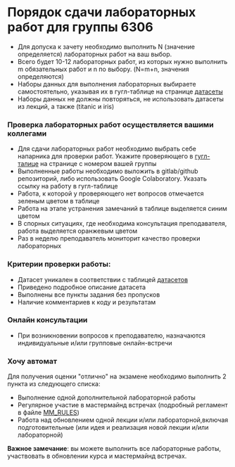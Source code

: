 # Порядок сдачи лабораторных работ для группы 6306
- Для допуска к зачету необходимо выполнить N (значение определяется) лабораторных работ на ваш выбор.
- Всего будет 10-12 лабораторных работ, из которых нужно выполнить m обязательных работ и n по выбору. (N=m+n, значения определяются) 
- Наборы данных для выполнения лабораторных выбираете самостоятельно, указывая их в гугл-таблице на странице [датасеты](https://docs.google.com/spreadsheets/d/187a_XkTKoSrReX-Sykr2MWWngtz3tuguYOFpfLG1KV0/edit?usp=sharing)
- Наборы данных не должны повторяться, не использовать датасеты из лекций, а также (titanic и iris)
### Проверка лабораторных работ осуществляется вашими коллегами
- Для сдачи лабораторных работ  необходимо выбрать себе напарника для проверки работ. Укажите проверяющего  в [гугл-талице](https://docs.google.com/spreadsheets/d/187a_XkTKoSrReX-Sykr2MWWngtz3tuguYOFpfLG1KV0/edit?usp=sharing)  на странице с номером вашей группы
- Выполненные работы необходимо выложить в gitlab/github репозиторий, либо использовать Google Colaboratory. Указать ссылку на работу в гугл-таблице 
- Работа, к которой у проверяющего нет вопросов отмечается зеленым цветом  в таблице
- Работа на этапе устранения замечаний в таблице выделяется синим цветом
- В спорных ситуациях, где необходима консультация преподавателя, работа выделяется оранжевым цветом
- Раз в неделю преподаватель мониторит качество проверки лабораторных

### Критерии проверки работы:
- Датасет уникален в соответствии с таблицей [датасетов]((https://docs.google.com/spreadsheets/d/187a_XkTKoSrReX-Sykr2MWWngtz3tuguYOFpfLG1KV0/edit?usp=sharing))
- Приведено подробное описание датасета
- Выполнены все пункты задания без пропусков
- Наличие комментариев к коду и результатам 

### Онлайн консультации
- При возникновении вопросов к преподавателю, назначаются индивидуальные и/или групповые онлайн-встречи

### Хочу автомат
Для получения оценки "отлично" на экзамене необходимо выполнить 2 пункта из следующего списка:
- Выполнение одной дополнительной лабораторной работы
- Регулярное участие в мастермайнд встречах (подробный регламент в файле [MM_RULES](MM_RULES.md))
- Работа над обновлением одной лекции и/или лабораторной,включая подготовительные (или идея и реализация новой лекции и/или лабораторной)




**Важное замечание**: вы можете выполнить все лабораторные работы, участвовать в обновлении курса и мастермайнд встречах. 

